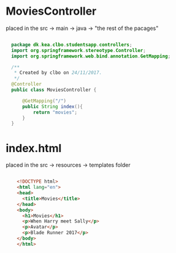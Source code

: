 # MoviesController 
placed in the src -> main -> java -> "the rest of the pacages"    

````java    

  package dk.kea.clbo.studentsapp.controllers;
  import org.springframework.stereotype.Controller;
  import org.springframework.web.bind.annotation.GetMapping;

  /**
   * Created by clbo on 24/11/2017.
   */
  @Controller
  public class MoviesController {

      @GetMapping("/")
      public String index(){
          return "movies";
      }
  }

````      
# index.html
placed in the src -> resources -> templates folder

````html

    <!DOCTYPE html>
    <html lang="en">
    <head>
      <title>Movies</title>
    </head>
    <body>
      <h1>Movies</h1>
      <p>When Harry meet Sally</p>
      <p>Avatar</p>
      <p>Blade Runner 2017</p>
    </body>
    </html>

````    

